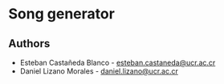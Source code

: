 # Song generator

## Authors

- Esteban Castañeda Blanco - esteban.castaneda@ucr.ac.cr
- Daniel Lizano Morales - daniel.lizano@ucr.ac.cr
